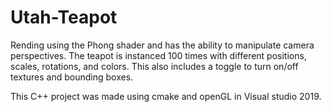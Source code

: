 # Utah-Teapot
Rending using the Phong shader and has the ability to manipulate camera perspectives.  The teapot is instanced 100 times with different positions, scales, rotations, and colors.  This also includes a toggle to turn on/off textures and bounding boxes.

This C++ project was made using cmake and openGL in Visual studio 2019.
